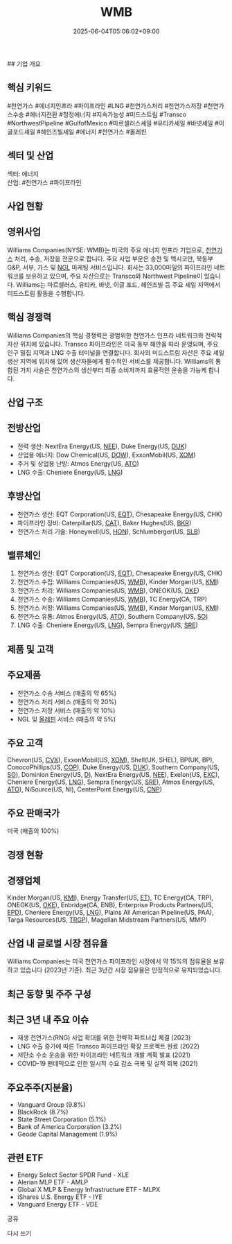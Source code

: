 ﻿---
title: "WMB"
date: 2025-06-04T05:06:02+09:00
lastmod: 2025-06-04T05:06:02+09:00
type: docs
sidebar:
  open: true
weight: 965
---
<div style="display:none">
  <meta property="article:published_time" content="2025-06-03T20:06:02Z" />
  <meta property="article:modified_time" content="2025-06-03T20:06:02Z" />
</div>
## 기업 개요

## 핵심 키워드

#천연가스 #에너지인프라 #파이프라인 #LNG #천연가스처리 #천연가스저장 #천연가스수송 #에너지전환 #청정에너지 #지속가능성 #미드스트림 #Transco #NorthwestPipeline #GulfofMexico #마르셀러스셰일 #유티카셰일 #바넷셰일 #이글포드셰일 #헤인즈빌셰일 #에너지 #천연가스 #올레핀

## 섹터 및 산업

섹터: 에너지  
산업: #천연가스 #파이프라인

## 사업 현황

## 영위사업

Williams Companies(NYSE: WMB)는 미국의 주요 에너지 인프라 기업으로, [천연가스](/industry-study/천연가스/) 처리, 수송, 저장을 전문으로 합니다. 주요 사업 부문은 송전 및 멕시코만, 북동부 G&P, 서부, 가스 및 [NGL](/industry-study/ngl/) 마케팅 서비스입니다. 회사는 33,000마일의 파이프라인 네트워크를 보유하고 있으며, 주요 자산으로는 Transco와 Northwest Pipeline이 있습니다. Williams는 마르셀러스, 유티카, 바넷, 이글 포드, 헤인즈빌 등 주요 셰일 지역에서 미드스트림 활동을 수행합니다.

## 핵심 경쟁력

Williams Companies의 핵심 경쟁력은 광범위한 천연가스 인프라 네트워크와 전략적 자산 위치에 있습니다. Transco 파이프라인은 미국 동부 해안을 따라 운영되며, 주요 인구 밀집 지역과 LNG 수출 터미널을 연결합니다. 회사의 미드스트림 자산은 주요 셰일 생산 지역에 위치해 있어 생산자들에게 필수적인 서비스를 제공합니다. Williams의 통합된 가치 사슬은 천연가스의 생산부터 최종 소비자까지 효율적인 운송을 가능케 합니다.

## 산업 구조

## 전방산업

- 전력 생산: NextEra Energy(US, [NEE](/company-analysis/nee/)), Duke Energy(US, [DUK](/company-analysis/duk/))
- 산업용 에너지: Dow Chemical(US, [DOW](/company-analysis/dow/)), ExxonMobil(US, [XOM](/company-analysis/xom/))
- 주거 및 상업용 난방: Atmos Energy(US, [ATO](/company-analysis/ato/))
- LNG 수출: Cheniere Energy(US, [LNG](/industry-study/lng/))

## 후방산업

- 천연가스 생산: EQT Corporation(US, [EQT](/company-analysis/eqt/)), Chesapeake Energy(US, CHK)
- 파이프라인 장비: Caterpillar(US, [CAT](/company-analysis/cat/)), Baker Hughes(US, [BKR](/company-analysis/bkr/))
- 천연가스 처리 기술: Honeywell(US, [HON](/company-analysis/hon/)), Schlumberger(US, [SLB](/company-analysis/slb/))

## 밸류체인

1. 천연가스 생산: EQT Corporation(US, [EQT](/company-analysis/eqt/)), Chesapeake Energy(US, CHK)
2. 천연가스 수집: Williams Companies(US, [WMB](/company-analysis/wmb/)), Kinder Morgan(US, [KMI](/company-analysis/kmi/))
3. 천연가스 처리: Williams Companies(US, [WMB](/company-analysis/wmb/)), ONEOK(US, [OKE](/company-analysis/oke/))
4. 천연가스 수송: Williams Companies(US, [WMB](/company-analysis/wmb/)), TC Energy(CA, TRP)
5. 천연가스 저장: Williams Companies(US, [WMB](/company-analysis/wmb/)), Kinder Morgan(US, [KMI](/company-analysis/kmi/))
6. 천연가스 유통: Atmos Energy(US, [ATO](/company-analysis/ato/)), Southern Company(US, [SO](/company-analysis/so/))
7. LNG 수출: Cheniere Energy(US, [LNG](/industry-study/lng/)), Sempra Energy(US, [SRE](/company-analysis/sre/))

## 제품 및 고객

## 주요제품

- 천연가스 수송 서비스 (매출의 약 65%)
- 천연가스 처리 서비스 (매출의 약 20%)
- 천연가스 저장 서비스 (매출의 약 10%)
- NGL 및 [올레핀](/industry-study/올레핀/) 서비스 (매출의 약 5%)

## 주요 고객

Chevron(US, [CVX](/company-analysis/cvx/)), ExxonMobil(US, [XOM](/company-analysis/xom/)), Shell(UK, SHEL), BP(UK, BP), ConocoPhillips(US, [COP](/company-analysis/cop/)), Duke Energy(US, [DUK](/company-analysis/duk/)), Southern Company(US, [SO](/company-analysis/so/)), Dominion Energy(US, [D](/company-analysis/d/)), NextEra Energy(US, [NEE](/company-analysis/nee/)), Exelon(US, [EXC](/company-analysis/exc/)), Cheniere Energy(US, [LNG](/industry-study/lng/)), Sempra Energy(US, [SRE](/company-analysis/sre/)), Atmos Energy(US, [ATO](/company-analysis/ato/)), NiSource(US, NI), CenterPoint Energy(US, [CNP](/company-analysis/cnp/))

## 주요 판매국가

미국 (매출의 100%)

## 경쟁 현황

## 경쟁업체

Kinder Morgan(US, [KMI](/company-analysis/kmi/)), Energy Transfer(US, [ET](/company-analysis/et/)), TC Energy(CA, TRP), ONEOK(US, [OKE](/company-analysis/oke/)), Enbridge(CA, ENB), Enterprise Products Partners(US, [EPD](/company-analysis/epd/)), Cheniere Energy(US, [LNG](/industry-study/lng/)), Plains All American Pipeline(US, PAA), Targa Resources(US, [TRGP](/company-analysis/trgp/)), Magellan Midstream Partners(US, MMP)

## 산업 내 글로벌 시장 점유율

Williams Companies는 미국 천연가스 파이프라인 시장에서 약 15%의 점유율을 보유하고 있습니다 (2023년 기준). 최근 3년간 시장 점유율은 안정적으로 유지되었습니다.

## 최근 동향 및 주주 구성

## 최근 3년 내 주요 이슈

- 재생 천연가스(RNG) 사업 확대를 위한 전략적 파트너십 체결 (2023)
- LNG 수출 증가에 따른 Transco 파이프라인 확장 프로젝트 완료 (2022)
- 저탄소 수소 운송을 위한 파이프라인 네트워크 개발 계획 발표 (2021)
- COVID-19 팬데믹으로 인한 일시적 수요 감소 극복 및 실적 회복 (2021)

## 주요주주(지분율)

- Vanguard Group (9.8%)
- BlackRock (8.7%)
- State Street Corporation (5.1%)
- Bank of America Corporation (3.2%)
- Geode Capital Management (1.9%)

## 관련 ETF

- Energy Select Sector SPDR Fund - XLE
- Alerian MLP ETF - AMLP
- Global X MLP & Energy Infrastructure ETF - MLPX
- iShares U.S. Energy ETF - IYE
- Vanguard Energy ETF - VDE

공유

다시 쓰기
